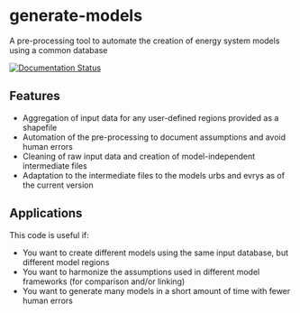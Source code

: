 # generate-models
A pre-processing tool to automate the creation of energy system models using a common database

[![Documentation Status](https://readthedocs.org/projects/generate-models/badge/?version=latest)](http://generate-models.readthedocs.io/en/latest/?badge=latest)

## Features
* Aggregation of input data for any user-defined regions provided as a shapefile
* Automation of the pre-processing to document assumptions and avoid human errors
* Cleaning of raw input data and creation of model-independent intermediate files
* Adaptation to the intermediate files to the models urbs and evrys as of the current version

## Applications
This code is useful if:

* You want to create different models using the same input database, but different model regions
* You want to harmonize the assumptions used in different model frameworks (for comparison and/or linking)
* You want to generate many models in a short amount of time with fewer human errors
